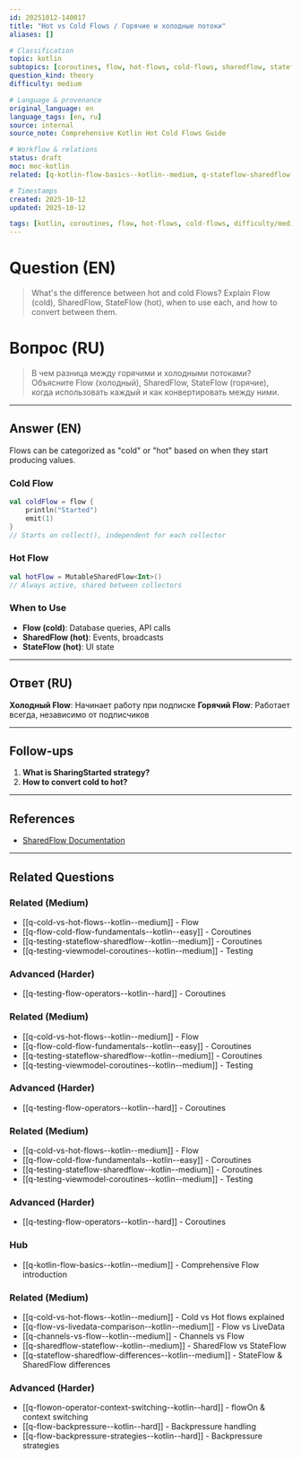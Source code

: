 ```yaml
---
id: 20251012-140017
title: "Hot vs Cold Flows / Горячие и холодные потоки"
aliases: []

# Classification
topic: kotlin
subtopics: [coroutines, flow, hot-flows, cold-flows, sharedflow, stateflow]
question_kind: theory
difficulty: medium

# Language & provenance
original_language: en
language_tags: [en, ru]
source: internal
source_note: Comprehensive Kotlin Hot Cold Flows Guide

# Workflow & relations
status: draft
moc: moc-kotlin
related: [q-kotlin-flow-basics--kotlin--medium, q-stateflow-sharedflow-differences--kotlin--medium, q-sharedin-statein--kotlin--medium]

# Timestamps
created: 2025-10-12
updated: 2025-10-12

tags: [kotlin, coroutines, flow, hot-flows, cold-flows, difficulty/medium]
---
```

# Question (EN)
> What's the difference between hot and cold Flows? Explain Flow (cold), SharedFlow, StateFlow (hot), when to use each, and how to convert between them.

# Вопрос (RU)
> В чем разница между горячими и холодными потоками? Объясните Flow (холодный), SharedFlow, StateFlow (горячие), когда использовать каждый и как конвертировать между ними.

---

## Answer (EN)

Flows can be categorized as "cold" or "hot" based on when they start producing values.

### Cold Flow

```kotlin
val coldFlow = flow {
    println("Started")
    emit(1)
}
// Starts on collect(), independent for each collector
```

### Hot Flow

```kotlin
val hotFlow = MutableSharedFlow<Int>()
// Always active, shared between collectors
```

### When to Use

- **Flow (cold)**: Database queries, API calls
- **SharedFlow (hot)**: Events, broadcasts
- **StateFlow (hot)**: UI state

---

## Ответ (RU)

**Холодный Flow**: Начинает работу при подписке
**Горячий Flow**: Работает всегда, независимо от подписчиков

---

## Follow-ups

1. **What is SharingStarted strategy?**
2. **How to convert cold to hot?**

---

## References

- [SharedFlow Documentation](https://kotlinlang.org/api/kotlinx.coroutines/kotlinx-coroutines-core/kotlinx.coroutines.flow/-shared-flow/)

---

## Related Questions

### Related (Medium)
- [[q-cold-vs-hot-flows--kotlin--medium]] - Flow
- [[q-flow-cold-flow-fundamentals--kotlin--easy]] - Coroutines
- [[q-testing-stateflow-sharedflow--kotlin--medium]] - Coroutines
- [[q-testing-viewmodel-coroutines--kotlin--medium]] - Testing

### Advanced (Harder)
- [[q-testing-flow-operators--kotlin--hard]] - Coroutines
### Related (Medium)
- [[q-cold-vs-hot-flows--kotlin--medium]] - Flow
- [[q-flow-cold-flow-fundamentals--kotlin--easy]] - Coroutines
- [[q-testing-stateflow-sharedflow--kotlin--medium]] - Coroutines
- [[q-testing-viewmodel-coroutines--kotlin--medium]] - Testing

### Advanced (Harder)
- [[q-testing-flow-operators--kotlin--hard]] - Coroutines
### Related (Medium)
- [[q-cold-vs-hot-flows--kotlin--medium]] - Flow
- [[q-flow-cold-flow-fundamentals--kotlin--easy]] - Coroutines
- [[q-testing-stateflow-sharedflow--kotlin--medium]] - Coroutines
- [[q-testing-viewmodel-coroutines--kotlin--medium]] - Testing

### Advanced (Harder)
- [[q-testing-flow-operators--kotlin--hard]] - Coroutines
### Hub
- [[q-kotlin-flow-basics--kotlin--medium]] - Comprehensive Flow introduction

### Related (Medium)
- [[q-cold-vs-hot-flows--kotlin--medium]] - Cold vs Hot flows explained
- [[q-flow-vs-livedata-comparison--kotlin--medium]] - Flow vs LiveData
- [[q-channels-vs-flow--kotlin--medium]] - Channels vs Flow
- [[q-sharedflow-stateflow--kotlin--medium]] - SharedFlow vs StateFlow
- [[q-stateflow-sharedflow-differences--kotlin--medium]] - StateFlow & SharedFlow differences

### Advanced (Harder)
- [[q-flowon-operator-context-switching--kotlin--hard]] - flowOn & context switching
- [[q-flow-backpressure--kotlin--hard]] - Backpressure handling
- [[q-flow-backpressure-strategies--kotlin--hard]] - Backpressure strategies
